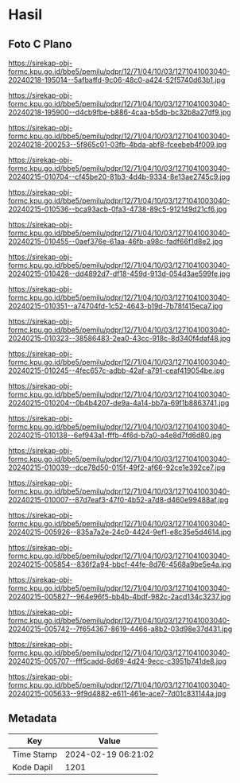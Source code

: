 # Hasil

## Foto C Plano

https://sirekap-obj-formc.kpu.go.id/bbe5/pemilu/pdpr/12/71/04/10/03/1271041003040-20240218-195014--5afbaffd-9c06-48c0-a424-52f5740d63b1.jpg

https://sirekap-obj-formc.kpu.go.id/bbe5/pemilu/pdpr/12/71/04/10/03/1271041003040-20240218-195900--d4cb9fbe-b886-4caa-b5db-bc32b8a27df9.jpg

https://sirekap-obj-formc.kpu.go.id/bbe5/pemilu/pdpr/12/71/04/10/03/1271041003040-20240218-200253--5f865c01-03fb-4bda-abf8-fceebeb4f009.jpg

https://sirekap-obj-formc.kpu.go.id/bbe5/pemilu/pdpr/12/71/04/10/03/1271041003040-20240215-010704--cf45be20-81b3-4d4b-9334-8e13ae2745c9.jpg

https://sirekap-obj-formc.kpu.go.id/bbe5/pemilu/pdpr/12/71/04/10/03/1271041003040-20240215-010536--bca93acb-0fa3-4738-89c5-912149d21cf6.jpg

https://sirekap-obj-formc.kpu.go.id/bbe5/pemilu/pdpr/12/71/04/10/03/1271041003040-20240215-010455--0aef376e-61aa-46fb-a98c-fadf66f1d8e2.jpg

https://sirekap-obj-formc.kpu.go.id/bbe5/pemilu/pdpr/12/71/04/10/03/1271041003040-20240215-010428--dd4892d7-df18-459d-913d-054d3ae599fe.jpg

https://sirekap-obj-formc.kpu.go.id/bbe5/pemilu/pdpr/12/71/04/10/03/1271041003040-20240215-010351--a74704fd-1c52-4643-b19d-7b78f415eca7.jpg

https://sirekap-obj-formc.kpu.go.id/bbe5/pemilu/pdpr/12/71/04/10/03/1271041003040-20240215-010323--38586483-2ea0-43cc-918c-8d340f4daf48.jpg

https://sirekap-obj-formc.kpu.go.id/bbe5/pemilu/pdpr/12/71/04/10/03/1271041003040-20240215-010245--4fec657c-adbb-42af-a791-ceaf419054be.jpg

https://sirekap-obj-formc.kpu.go.id/bbe5/pemilu/pdpr/12/71/04/10/03/1271041003040-20240215-010204--0b4b4207-de9a-4a14-bb7a-69f1b8863741.jpg

https://sirekap-obj-formc.kpu.go.id/bbe5/pemilu/pdpr/12/71/04/10/03/1271041003040-20240215-010138--6ef943a1-fffb-4f6d-b7a0-a4e8d7fd6d80.jpg

https://sirekap-obj-formc.kpu.go.id/bbe5/pemilu/pdpr/12/71/04/10/03/1271041003040-20240215-010039--dce78d50-015f-49f2-af66-92ce1e392ce7.jpg

https://sirekap-obj-formc.kpu.go.id/bbe5/pemilu/pdpr/12/71/04/10/03/1271041003040-20240215-010007--87d7eaf3-47f0-4b52-a7d8-d460e99488af.jpg

https://sirekap-obj-formc.kpu.go.id/bbe5/pemilu/pdpr/12/71/04/10/03/1271041003040-20240215-005926--835a7a2e-24c0-4424-9ef1-e8c35e5d4614.jpg

https://sirekap-obj-formc.kpu.go.id/bbe5/pemilu/pdpr/12/71/04/10/03/1271041003040-20240215-005854--836f2a94-bbcf-44fe-8d76-4568a9be5e4a.jpg

https://sirekap-obj-formc.kpu.go.id/bbe5/pemilu/pdpr/12/71/04/10/03/1271041003040-20240215-005827--964e96f5-bb4b-4bdf-982c-2acd134c3237.jpg

https://sirekap-obj-formc.kpu.go.id/bbe5/pemilu/pdpr/12/71/04/10/03/1271041003040-20240215-005742--7f654367-8619-4466-a8b2-03d98e37d431.jpg

https://sirekap-obj-formc.kpu.go.id/bbe5/pemilu/pdpr/12/71/04/10/03/1271041003040-20240215-005707--fff5cadd-8d69-4d24-9ecc-c3951b741de8.jpg

https://sirekap-obj-formc.kpu.go.id/bbe5/pemilu/pdpr/12/71/04/10/03/1271041003040-20240215-005633--9f9d4882-e611-461e-ace7-7d01c831144a.jpg


## Metadata

| Key        | Value               |
| ---------- | ------------------- |
| Time Stamp | 2024-02-19 06:21:02 |
| Kode Dapil | 1201                |



